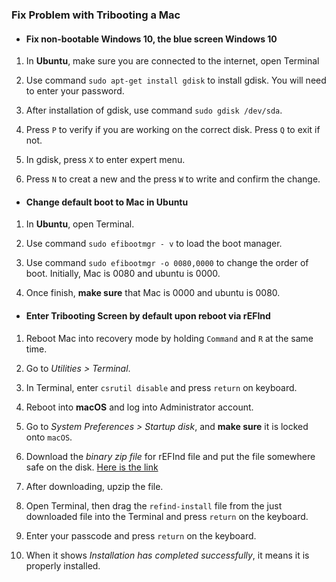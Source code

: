 ### Fix Problem with Tribooting a Mac

- #### Fix non-bootable Windows 10, the blue screen Windows 10
1. In **Ubuntu**, make sure you are connected to the internet, open Terminal

2. Use command `sudo apt-get install gdisk` to install gdisk. You will need to enter your password.

3. After installation of gdisk, use command `sudo gdisk /dev/sda`.

4. Press `P` to verify if you are working on the correct disk. Press `Q` to exit if not.

5. In gdisk, press `X` to enter expert menu.

6. Press `N` to creat a new and the press `W` to write and confirm the change.


- #### Change default boot to Mac in Ubuntu
1. In **Ubuntu**, open Terminal.

2. Use command `sudo efibootmgr - v` to load the boot manager.

3. Use command `sudo efibootmgr -o 0080,0000` to change the order of boot. Initially, Mac is 0080 and ubuntu is 0000.

4. Once finish, **make sure** that Mac is 0000 and ubuntu is 0080.


- #### Enter Tribooting Screen by default upon reboot via rEFInd
1. Reboot Mac into recovery mode by holding `Command` and `R` at the same time.

2. Go to _Utilities > Terminal_.

3. In Terminal, enter `csrutil disable` and press `return` on keyboard.

4. Reboot into **macOS** and log into Administrator account.

5. Go to _System Preferences > Startup disk_, and **make sure** it is locked onto `macOS`.

6. Download the _binary zip file_ for rEFInd file and put the file somewhere safe on the disk. [Here is the link](http://www.rodsbooks.com/refind/getting.html)

7. After downloading, upzip the file.

8. Open Terminal, then drag the `refind-install` file from the just downloaded file into the Terminal and press `return` on the keyboard.

9. Enter your passcode and press `return` on the keyboard.

10. When it shows _Installation has completed successfully_, it means it is properly installed.
